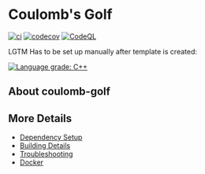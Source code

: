 # Coulomb's Golf

[![ci](https://github.com/j-richey/coulomb-golf/actions/workflows/ci.yml/badge.svg)](https://github.com/j-richey/coulomb-golf/actions/workflows/ci.yml)
[![codecov](https://codecov.io/gh/j-richey/coulomb-golf/branch/main/graph/badge.svg)](https://codecov.io/gh/j-richey/coulomb-golf)
[![CodeQL](https://github.com/j-richey/coulomb-golf/actions/workflows/codeql-analysis.yml/badge.svg)](https://github.com/j-richey/coulomb-golf/actions/workflows/codeql-analysis.yml)

LGTM Has to be set up manually after template is created:

[![Language grade: C++](https://img.shields.io/lgtm/grade/cpp/github/j-richey/coulomb-golf)](https://lgtm.com/projects/g/j-richey/coulomb-golf/context:cpp)

## About coulomb-golf



## More Details

 * [Dependency Setup](README_dependencies.md)
 * [Building Details](README_building.md)
 * [Troubleshooting](README_troubleshooting.md)
 * [Docker](README_docker.md)
